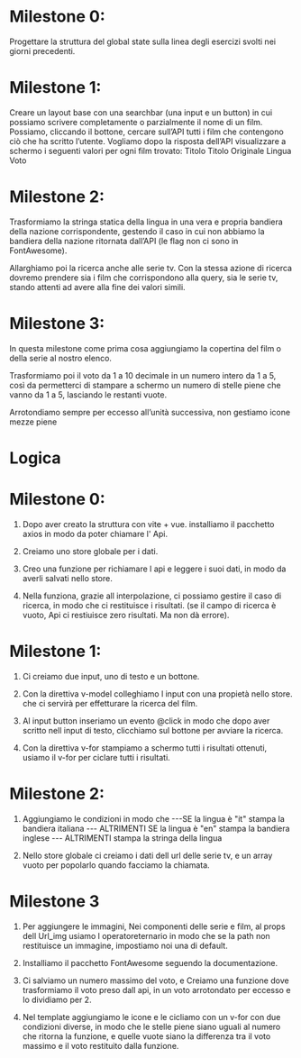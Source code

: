 # Milestone 0:
Progettare la struttura del global state sulla linea degli esercizi svolti nei giorni precedenti.

# Milestone 1:

Creare un layout base con una searchbar (una input e un button) in cui possiamo scrivere completamente o parzialmente il nome di un film. Possiamo, cliccando il  bottone, cercare sull’API tutti i film che contengono ciò che ha scritto l’utente.
Vogliamo dopo la risposta dell’API visualizzare a schermo i seguenti valori per ogni film trovato: 
Titolo
Titolo Originale
Lingua
Voto


# Milestone 2:

Trasformiamo la stringa statica della lingua in una vera e propria bandiera della nazione corrispondente, gestendo il caso in cui non abbiamo la bandiera della nazione ritornata dall’API (le flag non ci sono in FontAwesome).

Allarghiamo poi la ricerca anche alle serie tv. Con la stessa azione di ricerca dovremo prendere sia i film che corrispondono alla query, sia le serie tv, stando attenti ad avere alla fine dei valori simili.

# Milestone 3:

In questa milestone come prima cosa aggiungiamo la copertina del film o della serie al nostro elenco.

Trasformiamo poi il voto da 1 a 10 decimale in un numero intero da 1 a 5, così da permetterci di stampare a schermo un numero di stelle piene che vanno da 1 a 5, lasciando le 
restanti vuote.

Arrotondiamo sempre per eccesso all’unità successiva, non gestiamo icone mezze piene




# Logica

# Milestone 0:

1. Dopo aver creato la struttura con vite + vue. installiamo il pacchetto axios in modo da poter chiamare l' Api.

2. Creiamo uno store globale per i dati.

3. Creo una funzione per richiamare l api e leggere i suoi dati, in modo da averli salvati nello store.

4. Nella funziona, grazie all interpolazione, ci possiamo gestire il caso di ricerca, in modo che ci restituisce i risultati. (se il campo di ricerca è vuoto, Api ci restiuisce zero risultati. Ma non dà errore).

# Milestone 1:

1. Ci creiamo due input, uno di testo e un bottone.

2. Con la direttiva v-model colleghiamo l input con una propietà nello store. che ci servirà per effetturare la ricerca del film.

3. Al input button inseriamo un evento @click in modo che dopo aver scritto nell input di testo, clicchiamo sul bottone per avviare la ricerca.

4. Con la direttiva v-for stampiamo a schermo tutti i risultati ottenuti, usiamo il v-for per ciclare tutti i risultati.

# Milestone 2:

1. Aggiungiamo le condizioni in modo che 
---SE
    la lingua è "it" stampa la bandiera italiana
--- ALTRIMENTI SE
    la lingua è "en" stampa la bandiera inglese
--- ALTRIMENTI
    stampa la stringa della lingua

2. Nello store globale ci creiamo i dati dell url delle serie tv, e un array vuoto per popolarlo quando facciamo la chiamata.

# Milestone 3

1. Per aggiungere le immagini, Nei componenti delle serie e film, al props dell Url_img usiamo l operatoreternario in modo che se la path non restituisce un immagine, impostiamo noi una di default.

2. Installiamo il pacchetto FontAwesome seguendo la documentazione.

3. Ci salviamo un numero massimo del voto, e Creiamo una funzione dove trasformiamo il voto preso dall api, in un voto arrotondato per eccesso e lo dividiamo per 2.

4. Nel template aggiungiamo le icone e le cicliamo con un v-for con due condizioni diverse, in modo che le stelle piene siano uguali al numero che ritorna la funzione, e quelle vuote siano la differenza tra il voto massimo e il voto restituito dalla funzione.

